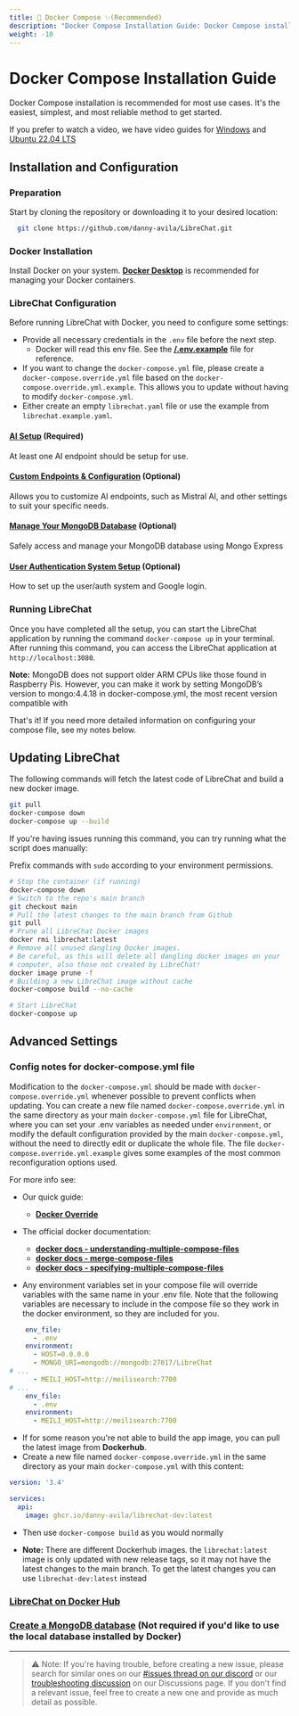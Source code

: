 ```yaml
---
title: 🐳 Docker Compose ✨(Recommended)
description: "Docker Compose Installation Guide: Docker Compose installation is recommended for most use cases. It's the easiest, simplest, and most reliable method to get started."
weight: -10
---
```


# Docker Compose Installation Guide

Docker Compose installation is recommended for most use cases. It's the easiest, simplest, and most reliable method to get started.

If you prefer to watch a video, we have video guides for [Windows](./windows_install.md#recommended) and [Ubuntu 22.04 LTS](./linux_install.md#recommended)

## Installation and Configuration

### Preparation
Start by cloning the repository or downloading it to your desired location:

```bash
  git clone https://github.com/danny-avila/LibreChat.git
```

### Docker Installation
Install Docker on your system. **[Docker Desktop](https://www.docker.com/products/docker-desktop/)** is recommended for managing your Docker containers.

### LibreChat Configuration
Before running LibreChat with Docker, you need to configure some settings:

- Provide all necessary credentials in the `.env` file before the next step.
   - Docker will read this env file. See the **[/.env.example](https://github.com/danny-avila/LibreChat/blob/main/.env.example)** file for reference.
- If you want to change the `docker-compose.yml` file, please create a `docker-compose.override.yml` file based on the `docker-compose.override.yml.example`.
  This allows you to update without having to modify `docker-compose.yml`.
- Either create an empty `librechat.yaml` file or use the example from `librechat.example.yaml`.

#### [AI Setup](../configuration/ai_setup.md) (Required)
At least one AI endpoint should be setup for use.

#### [Custom Endpoints & Configuration](../configuration/custom_config.md) (Optional)
Allows you to customize AI endpoints, such as Mistral AI, and other settings to suit your specific needs.

#### [Manage Your MongoDB Database](../../features/manage_your_database.md) (Optional)
Safely access and manage your MongoDB database using Mongo Express

#### [User Authentication System Setup](../configuration/user_auth_system.md) (Optional)
How to set up the user/auth system and Google login.

### Running LibreChat
Once you have completed all the setup, you can start the LibreChat application by running the command `docker-compose up` in your terminal. After running this command, you can access the LibreChat application at `http://localhost:3080`.

**Note:** MongoDB does not support older ARM CPUs like those found in Raspberry Pis. However, you can make it work by setting MongoDB’s version to mongo:4.4.18 in docker-compose.yml, the most recent version compatible with

That's it! If you need more detailed information on configuring your compose file, see my notes below.

## Updating LibreChat
The following commands will fetch the latest code of LibreChat and build a new docker image.

```bash
git pull
docker-compose down
docker-compose up --build
```

If you're having issues running this command, you can try running what the script does manually:

Prefix commands with `sudo` according to your environment permissions.

```bash
# Stop the container (if running)
docker-compose down
# Switch to the repo's main branch
git checkout main
# Pull the latest changes to the main branch from Github
git pull 
# Prune all LibreChat Docker images
docker rmi librechat:latest
# Remove all unused dangling Docker images.
# Be careful, as this will delete all dangling docker images on your
# computer, also those not created by LibreChat!
docker image prune -f
# Building a new LibreChat image without cache
docker-compose build --no-cache

# Start LibreChat
docker-compose up
```

## Advanced Settings

### Config notes for docker-compose.yml file

Modification to the `docker-compose.yml` should be made with `docker-compose.override.yml` whenever possible to prevent conflicts when updating. You can create a new file named `docker-compose.override.yml` in the same directory as your main `docker-compose.yml` file for LibreChat, where you can set your .env variables as needed under `environment`, or modify the default configuration provided by the main `docker-compose.yml`, without the need to directly edit or duplicate the whole file.
The file `docker-compose.override.yml.example` gives some examples of the most common reconfiguration options used.

For more info see: 

- Our quick guide: 
    - **[Docker Override](../configuration/docker_override.md)**

- The official docker documentation: 
    - **[docker docs - understanding-multiple-compose-files](https://docs.docker.com/compose/multiple-compose-files/extends/#understanding-multiple-compose-files)**
    - **[docker docs - merge-compose-files](https://docs.docker.com/compose/multiple-compose-files/merge/#merge-compose-files)**
    - **[docker docs - specifying-multiple-compose-files](https://docs.docker.com/compose/reference/#specifying-multiple-compose-files)**

- Any environment variables set in your compose file will override variables with the same name in your .env file. Note that the following variables are necessary to include in the compose file so they work in the docker environment, so they are included for you.

```yaml
    env_file:
      - .env
    environment:
      - HOST=0.0.0.0
      - MONGO_URI=mongodb://mongodb:27017/LibreChat
# ...
      - MEILI_HOST=http://meilisearch:7700
# ...
    env_file:
      - .env
    environment:
      - MEILI_HOST=http://meilisearch:7700
```

- If for some reason you're not able to build the app image, you can pull the latest image from **Dockerhub**.
- Create a new file named `docker-compose.override.yml` in the same directory as your main `docker-compose.yml` with this content:

```yaml
version: '3.4'

services:
  api:
    image: ghcr.io/danny-avila/librechat-dev:latest
```

- Then use `docker-compose build` as you would normally

- **Note:** There are different Dockerhub images. the `librechat:latest` image is only updated with new release tags, so it may not have the latest changes to the main branch. To get the latest changes you can use `librechat-dev:latest` instead


### **[LibreChat on Docker Hub](https://hub.docker.com/r/chatgptclone/app/tags)**

### **[Create a MongoDB database](../configuration/mongodb.md)** (Not required if you'd like to use the local database installed by Docker)

---

>⚠️ Note: If you're having trouble, before creating a new issue, please search for similar ones on our [#issues thread on our discord](https://discord.gg/weqZFtD9C4) or our [troubleshooting discussion](https://github.com/danny-avila/LibreChat/discussions/categories/troubleshooting) on our Discussions page. If you don't find a relevant issue, feel free to create a new one and provide as much detail as possible.
